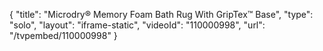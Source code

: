 {
    "title": "Microdry&reg; Memory Foam Bath Rug With GripTex&trade; Base",
    "type": "solo",
    "layout": "iframe-static",
    "videoId": "110000998",
    "url": "\/tvpembed\/110000998"
}